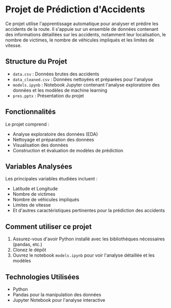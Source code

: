 # Projet de Prédiction d'Accidents

Ce projet utilise l'apprentissage automatique pour analyser et prédire les accidents de la route. Il s'appuie sur un ensemble de données contenant des informations détaillées sur les accidents, notamment leur localisation, le nombre de victimes, le nombre de véhicules impliqués et les limites de vitesse.

## Structure du Projet

- `data.csv` : Données brutes des accidents
- `data_cleaned.csv` : Données nettoyées et préparées pour l'analyse
- `models.ipynb` : Notebook Jupyter contenant l'analyse exploratoire des données et les modèles de machine learning
- `pres.pptx` : Présentation du projet

## Fonctionnalités

Le projet comprend :
- Analyse exploratoire des données (EDA)
- Nettoyage et préparation des données
- Visualisation des données
- Construction et évaluation de modèles de prédiction

## Variables Analysées

Les principales variables étudiées incluent :
- Latitude et Longitude
- Nombre de victimes
- Nombre de véhicules impliqués
- Limites de vitesse
- Et d'autres caractéristiques pertinentes pour la prédiction des accidents

## Comment utiliser ce projet

1. Assurez-vous d'avoir Python installé avec les bibliothèques nécessaires (pandas, etc.)
2. Clonez le dépôt
3. Ouvrez le notebook `models.ipynb` pour voir l'analyse détaillée et les modèles

## Technologies Utilisées

- Python
- Pandas pour la manipulation des données
- Jupyter Notebook pour l'analyse interactive

